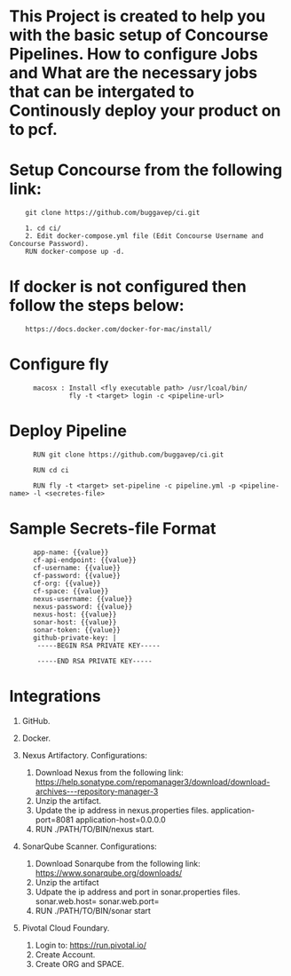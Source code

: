 # This Project is created to help you with the basic setup of Concourse Pipelines. How to configure Jobs and What are the necessary jobs that can be intergated to Continously deploy your product on to pcf.

# Setup Concourse from the following link:
        git clone https://github.com/buggavep/ci.git
        
        1. cd ci/
        2. Edit docker-compose.yml file (Edit Concourse Username and Concourse Password). 
        RUN docker-compose up -d.
        
# If docker is not configured then follow the steps below:
        https://docs.docker.com/docker-for-mac/install/
              
# Configure fly
          macosx : Install <fly executable path> /usr/lcoal/bin/
                   fly -t <target> login -c <pipeline-url>

# Deploy Pipeline
          RUN git clone https://github.com/buggavep/ci.git
          
          RUN cd ci
            
          RUN fly -t <target> set-pipeline -c pipeline.yml -p <pipeline-name> -l <secretes-file>

# Sample Secrets-file Format

          app-name: {{value}}
          cf-api-endpoint: {{value}}
          cf-username: {{value}}
          cf-password: {{value}}
          cf-org: {{value}}
          cf-space: {{value}}
          nexus-username: {{value}}
          nexus-password: {{value}}
          nexus-host: {{value}}
          sonar-host: {{value}}
          sonar-token: {{value}}
          github-private-key: |
           -----BEGIN RSA PRIVATE KEY-----

           -----END RSA PRIVATE KEY-----
           
# Integrations
1. GitHub.   
2. Docker.
3. Nexus Artifactory.
   Configurations:
     1. Download Nexus from the following link: https://help.sonatype.com/repomanager3/download/download-archives---repository-manager-3
     2. Unzip the artifact.
     3. Update the ip address in nexus.properties files.
             application-port=8081
             application-host=0.0.0.0
     4. RUN ./PATH/TO/BIN/nexus start.
     
4. SonarQube Scanner.
   Configurations:
     1. Download Sonarqube from the following link: https://www.sonarqube.org/downloads/
     2. Unzip the artifact
     3. Udpate the ip address and port in sonar.properties files.
             sonar.web.host=
             sonar.web.port=
     4. RUN ./PATH/TO/BIN/sonar start
     
5. Pivotal Cloud Foundary.
     1. Login to: https://run.pivotal.io/
     2. Create Account.
     3. Create ORG and SPACE.
